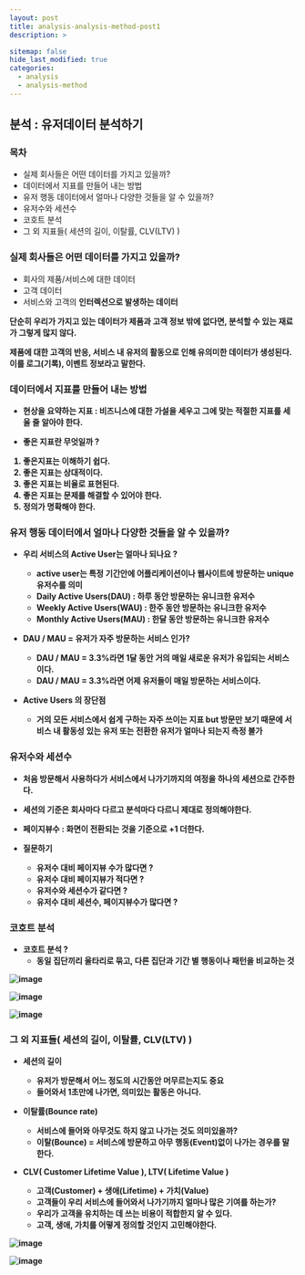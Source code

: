 ```yaml
---
layout: post
title: analysis-analysis-method-post1
description: >

sitemap: false
hide_last_modified: true
categories:
  - analysis
  - analysis-method
---
```


## 분석 : 유저데이터 분석하기

### 목차

- 실제 회사들은 어떤 데이터를 가지고 있을까?
- 데이터에서 지표를 만들어 내는 방법
- 유저 행동 데이터에서 얼마나 다양한 것들을 알 수 있을까?
- 유저수와 세션수
- 코호트 분석
- 그 외 지표들( 세션의 길이, 이탈률, CLV(LTV) )

### 실제 회사들은 어떤 데이터를 가지고 있을까?

- 회사의 제품/서비스에 대한 데이터
- 고객 데이터
- 서비스와 고객의 <strong>인터렉션으로 발생하는 데이터<strong>

단순히 우리가 가지고 있는 데이터가 제품과 고객 정보 밖에 없다면, 분석할 수 있는 재료가 그렇게 많지 않다.

<strong>제품에 대한 고객의 반응, 서비스 내 유저의 활동으로 인해 유의미한 데이터가 생성</strong>된다. 이를 <strong>로그(기록), 이벤트 정보</strong>라고 말한다.

### 데이터에서 지표를 만들어 내는 방법

- 현상을 요약하는 지표 : 비즈니스에 대한 가설을 세우고 그에 맞는 적절한 지표를 세울 줄 알아야 한다.

- 좋은 지표란 무엇일까 ?

1. 좋은지표는 이해하기 쉽다.
2. 좋은 지표는 상대적이다.
3. 좋은 지표는 비율로 표현된다.
4. 좋은 지표는 문제를 해결할 수 있어야 한다.
5. 정의가 명확해야 한다.

### 유저 행동 데이터에서 얼마나 다양한 것들을 알 수 있을까?

- 우리 서비스의 Active User는 얼마나 되나요 ?
   - active user는 특정 기간안에 어플리케이션이나 웹사이트에 방문하는 unique 유저수를 의미
   - Daily Active Users(DAU) : 하루 동안 방문하는 유니크한 유저수
   - Weekly Active Users(WAU) : 한주 동안 방문하는 유니크한 유저수
   - Monthly Active Users(MAU) : 한달 동안 방문하는 유니크한 유저수

- DAU / MAU = 유저가 자주 방문하는 서비스 인가?
   - DAU / MAU = 3.3%라면 1달 동안 거의 매일 새로운 유저가 유입되는 서비스이다.
   - DAU / MAU = 3.3%라면 어제 유저들이 매일 방문하는 서비스이다.

- Active Users 의 장단점
   - 거의 모든 서비스에서 쉽게 구하는 자주 쓰이는 지표 but 방문만 보기 때문에 서비스 내 활동성 있는 유저 또는 전환한 유저가 얼마나 되는지 측정 불가

### 유저수와 세션수

- 처음 방문해서 사용하다가 서비스에서 나가기까지의 여정을 하나의 세션으로 간주한다.
- 세션의 기준은 회사마다 다르고 분석마다 다르니 제대로 정의해야한다.

- 페이지뷰수 : 화면이 전환되는 것을 기준으로 +1 더한다.

- 질문하기 
   - 유저수 대비 페이지뷰 수가 많다면 ?
   - 유저수 대비 페이지뷰가 적다면 ?
   - 유저수와 세션수가 같다면 ?
   - 유저수 대비 세션수, 페이지뷰수가 많다면 ? 

### 코호트 분석

- 코호트 분석 ?
   - 동일 집단끼리 울타리로 묶고, 다른 집단과 기간 별 행동이나 패턴을 비교하는 것

![image](https://user-images.githubusercontent.com/87109907/153826917-068ad7bd-5262-4e6c-9fb6-e3696b091fbf.png)

![image](https://user-images.githubusercontent.com/87109907/153826966-90c77b1b-c166-43bd-aa56-0cb8250285f8.png)

![image](https://user-images.githubusercontent.com/87109907/153827018-a2e13131-4281-42b6-ab19-d3d329b50b6f.png)

### 그 외 지표들( 세션의 길이, 이탈률, CLV(LTV) )

- 세션의 길이
   - 유저가 방문해서 어느 정도의 시간동안 머무르는지도 중요
   - 들어와서 1초만에 나가면, 의미있는 활동은 아니다.

- 이탈률(Bounce rate)
   - 서비스에 들어와 아무것도 하지 않고 나가는 것도 의미있을까?
   - <strong>이탈(Bounce)</strong> = 서비스에 방문하고 <strong>아무 행동(Event)없이 나가는 경우</strong>를 말한다.

- CLV( Customer Lifetime Value ), LTV( Lifetime Value )
   - <strong> 고객(Customer) + 생애(Lifetime) + 가치(Value) </strong>
   - 고객들이 우리 서비스에 들어와서 나가기까지 얼마나 많은 기여를 하는가?
   - 우리가 고객을 유치하는 데 쓰는 비용이 적합한지 알 수 있다.
   - 고객, 생애, 가치를 어떻게 정의할 것인지 고민해야한다.

![image](https://user-images.githubusercontent.com/87109907/153827815-bcc09c81-22aa-4d8b-8121-5df853e1b01e.png)

![image](https://user-images.githubusercontent.com/87109907/153827885-eeb1abf5-8dbd-466d-b60b-96798228bc3d.png)

